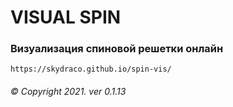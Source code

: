 # VISUAL SPIN 
### Визуализация спиновой решетки онлайн
    https://skydraco.github.io/spin-vis/

###### © Copyright 2021. ver 0.1.13